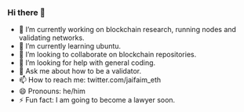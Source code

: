 ### Hi there 👋



- 🔭 I’m currently working on blockchain research, running nodes and validating networks.
- 🌱 I’m currently learning ubuntu.
- 👯 I’m looking to collaborate on blockchain repositories.
- 🤔 I’m looking for help with general coding.
- 💬 Ask me about how to be a validator.
- 📫 How to reach me: twitter.com/jaifaim_eth
- 😄 Pronouns: he/him
- ⚡ Fun fact: I am going to become a lawyer soon.

